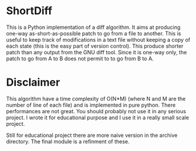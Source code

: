 # ShortDiff

This is a Python implementation of a diff algorithm.
It aims at producing one-way as-short-as-possible patch 
to go from a file to another.
This is useful to keep track of modifications in a text file without
keeping a copy of each state (this is the easy part of version control).
This produce shorter patch than any output from the GNU diff tool.
Since it is one-way only, the patch to go from A to B does not permit to
to go from B to A.

# Disclaimer

This algorithm have a time complexity of O(N\*M) (where N and M are the
number of line of each file) and is implemented in pure python.
There performances are not great.
You should probably not use it in any serious project.
I wrote it for educational purpose and I use it in a really small
scale project.

Still for educational project there are more naive version in the archive
directory. The final module is a refinment of these.
